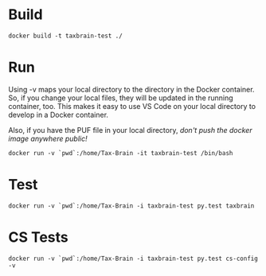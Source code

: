 # Build

```
docker build -t taxbrain-test ./
```

# Run

Using -v maps your local directory to the directory in the Docker container. So, if you change your local files, they will be updated in the running container, too. This makes it easy to use VS Code on your local directory to develop in a Docker container.

Also, if you have the PUF file in your local directory, _don't push the docker image anywhere public!_

```
docker run -v `pwd`:/home/Tax-Brain -it taxbrain-test /bin/bash
```

# Test

```
docker run -v `pwd`:/home/Tax-Brain -i taxbrain-test py.test taxbrain
```

# CS Tests

```
docker run -v `pwd`:/home/Tax-Brain -i taxbrain-test py.test cs-config -v
```
